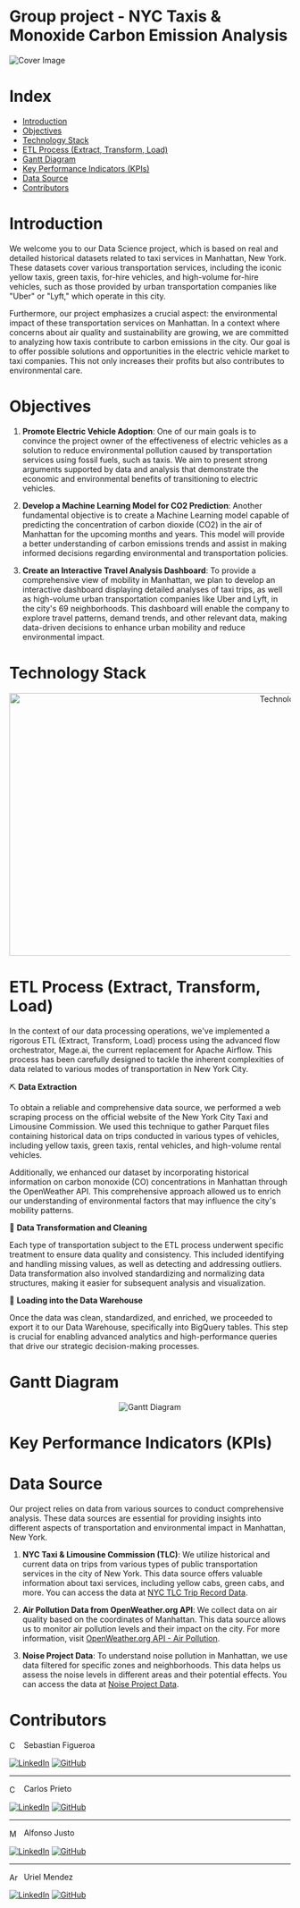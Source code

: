 # Group project - NYC Taxis & Monoxide Carbon Emission Analysis
​![Cover Image](img/cover.png)

# Index
- [Introduction](#introduction)
- [Objectives](#objetives)
- [Technology Stack](#technology-stack)
- [ETL Process (Extract, Transform, Load)](#etl-process-extract-transform-load)
- [Gantt Diagram](#gantt-diagram)
- [Key Performance Indicators (KPIs)](#key-performance-indicators-kpis)
- [Data Source](#data-source)
- [Contributors](#contributors)


# Introduction
We welcome you to our Data Science project, which is based on real and detailed historical datasets related to taxi services in Manhattan, New York. These datasets cover various transportation services, including the iconic yellow taxis, green taxis, for-hire vehicles, and high-volume for-hire vehicles, such as those provided by urban transportation companies like "Uber" or "Lyft," which operate in this city.

Furthermore, our project emphasizes a crucial aspect: the environmental impact of these transportation services on Manhattan. In a context where concerns about air quality and sustainability are growing, we are committed to analyzing how taxis contribute to carbon emissions in the city. Our goal is to offer possible solutions and opportunities in the electric vehicle market to taxi companies. This not only increases their profits but also contributes to environmental care.

# Objectives
1. **Promote Electric Vehicle Adoption**: One of our main goals is to convince the project owner of the effectiveness of electric vehicles as a solution to reduce environmental pollution caused by transportation services using fossil fuels, such as taxis. We aim to present strong arguments supported by data and analysis that demonstrate the economic and environmental benefits of transitioning to electric vehicles.

2. **Develop a Machine Learning Model for CO2 Prediction**: Another fundamental objective is to create a Machine Learning model capable of predicting the concentration of carbon dioxide (CO2) in the air of Manhattan for the upcoming months and years. This model will provide a better understanding of carbon emissions trends and assist in making informed decisions regarding environmental and transportation policies.

3. **Create an Interactive Travel Analysis Dashboard**: To provide a comprehensive view of mobility in Manhattan, we plan to develop an interactive dashboard displaying detailed analyses of taxi trips, as well as high-volume urban transportation companies like Uber and Lyft, in the city's 69 neighborhoods. This dashboard will enable the company to explore travel patterns, demand trends, and other relevant data, making data-driven decisions to enhance urban mobility and reduce environmental impact.


# Technology Stack
<div align="center">
  <img src="img/technology_stack.png" alt="Technology Stack" height=470 width=1000>
</div>

# ETL Process (Extract, Transform, Load)
In the context of our data processing operations, we've implemented a rigorous ETL (Extract, Transform, Load) process using the advanced flow orchestrator, Mage.ai, the current replacement for Apache Airflow. This process has been carefully designed to tackle the inherent complexities of data related to various modes of transportation in New York City.

⛏️ **Data Extraction**

To obtain a reliable and comprehensive data source, we performed a web scraping process on the official website of the New York City Taxi and Limousine Commission. We used this technique to gather Parquet files containing historical data on trips conducted in various types of vehicles, including yellow taxis, green taxis, rental vehicles, and high-volume rental vehicles.

Additionally, we enhanced our dataset by incorporating historical information on carbon monoxide (CO) concentrations in Manhattan through the OpenWeather API. This comprehensive approach allowed us to enrich our understanding of environmental factors that may influence the city's mobility patterns.

🧹 **Data Transformation and Cleaning**

Each type of transportation subject to the ETL process underwent specific treatment to ensure data quality and consistency. This included identifying and handling missing values, as well as detecting and addressing outliers. Data transformation also involved standardizing and normalizing data structures, making it easier for subsequent analysis and visualization.

💽 **Loading into the Data Warehouse**

Once the data was clean, standardized, and enriched, we proceeded to export it to our Data Warehouse, specifically into BigQuery tables. This step is crucial for enabling advanced analytics and high-performance queries that drive our strategic decision-making processes.

# Gantt Diagram
<div align="center">
  <img src="img/gantt_diagram_svg.svg" alt="Gantt Diagram">
</div>

# Key Performance Indicators (KPIs)

# Data Source
Our project relies on data from various sources to conduct comprehensive analysis. These data sources are essential for providing insights into different aspects of transportation and environmental impact in Manhattan, New York.

1. **NYC Taxi & Limousine Commission (TLC)**: We utilize historical and current data on trips from various types of public transportation services in the city of New York. This data source offers valuable information about taxi services, including yellow cabs, green cabs, and more. You can access the data at [NYC TLC Trip Record Data](https://www.nyc.gov/site/tlc/about/tlc-trip-record-data.page).


2. **Air Pollution Data from OpenWeather.org API**: We collect data on air quality based on the coordinates of Manhattan. This data source allows us to monitor air pollution levels and their impact on the city. For more information, visit [OpenWeather.org API - Air Pollution](https://openweathermap.org/api/air-pollution).


3. **Noise Project Data**: To understand noise pollution in Manhattan, we use data filtered for specific zones and neighborhoods. This data helps us assess the noise levels in different areas and their potential effects. You can access the data at [Noise Project Data](https://noiseproject.org/data-download/).



# Contributors

<img src="img/colombia.png" alt="Colombian flag" width="17" height="17" style="vertical-align: middle; margin-right: 5px;"> Sebastian Figueroa 

[![LinkedIn](https://img.shields.io/badge/LinkedIn-0077B5?style=for-the-badge&logo=linkedin&logoColor=white)](https://www.linkedin.com/in/ingesebasdatacoustics/)
[![GitHub](https://img.shields.io/badge/GitHub-181717?style=for-the-badge&logo=github&logoColor=white)](https://github.com/TuUsuarioDeGitHub)

---

<img src="img/colombia.png" alt="Colombian flag" width="17" height="17" style="vertical-align: middle; margin-right: 5px;"> Carlos Prieto 

[![LinkedIn](https://img.shields.io/badge/LinkedIn-0077B5?style=for-the-badge&logo=linkedin&logoColor=white)](https://www.linkedin.com/in/carlos-prieto-1b140b269/)
[![GitHub](https://img.shields.io/badge/GitHub-181717?style=for-the-badge&logo=github&logoColor=white)](https://github.com/cprieto76)

---

<img src="img/mexico.png" alt="Mexican flag" width="17" height="17" style="vertical-align: middle; margin-right: 5px;"> Alfonso Justo 

[![LinkedIn](https://img.shields.io/badge/LinkedIn-0077B5?style=for-the-badge&logo=linkedin&logoColor=white)](https://www.linkedin.com/in/alfonso-justo-921785174/)
[![GitHub](https://img.shields.io/badge/GitHub-181717?style=for-the-badge&logo=github&logoColor=white)](https://github.com/TuUsuarioDeGitHub)

---

<img src="img/argentina.png" alt="Argentinanm flag" width="17" height="17" style="vertical-align: middle; margin-right: 5px;"> Uriel Mendez 

[![LinkedIn](https://img.shields.io/badge/LinkedIn-0077B5?style=for-the-badge&logo=linkedin&logoColor=white)](https://www.linkedin.com/in/uriellmendezz/)
[![GitHub](https://img.shields.io/badge/GitHub-181717?style=for-the-badge&logo=github&logoColor=white)](https://github.com/uriellmendezz)


